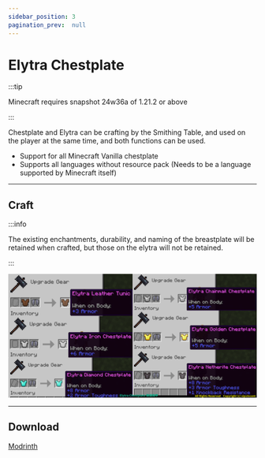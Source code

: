 ```yaml
---
sidebar_position: 3
pagination_prev:  null 
---
```


# Elytra Chestplate

:::tip

Minecraft requires snapshot 24w36a of 1.21.2 or above

:::

Chestplate and Elytra can be crafting by the Smithing Table, and used on the player at the same time, and both functions can be used.

- Support for all Minecraft Vanilla chestplate
- Supports all languages ​​without resource pack (Needs to be a language supported by Minecraft itself)

---
## Craft

:::info

The existing enchantments, durability, and naming of the breastplate will be retained when crafted, but those on the elytra will not be retained.

:::

![craft](./img/craft.png)

---
## Download

<a className="button button--success button--lg" target="_blank" href="https://modrinth.com/datapack/elytra_chestplate">Modrinth</a>
